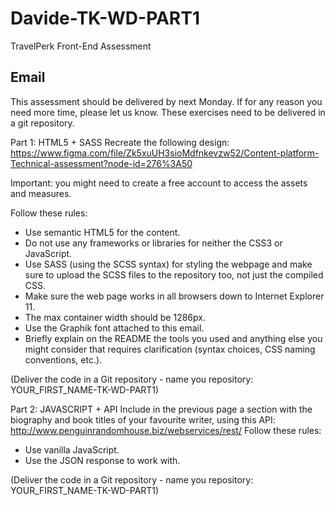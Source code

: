 # Davide-TK-WD-PART1
TravelPerk Front-End Assessment

## Email
This assessment should be delivered by next Monday. If for any reason you need more time, please let us know.
These exercises need to be delivered in a git repository.

Part 1: HTML5 + SASS
Recreate the following design:
https://www.figma.com/file/Zk5xuUH3sioMdfnkevzw52/Content-platform-Technical-assessment?node-id=276%3A50

Important: you might need to create a free account to access the assets and measures.

Follow these rules:
- Use semantic HTML5 for the content.
- Do not use any frameworks or libraries for neither the CSS3 or JavaScript.
- Use SASS (using the SCSS syntax) for styling the webpage and make sure to upload the SCSS files to the repository too, not just the compiled CSS.
- Make sure the web page works in all browsers down to Internet Explorer 11.
- The max container width should be 1286px.
- Use the Graphik font attached to this email.
- Briefly explain on the README the tools you used and anything else you might consider that requires clarification (syntax choices, CSS naming conventions, etc.).

(Deliver the code in a Git repository - name you repository: YOUR_FIRST_NAME-TK-WD-PART1)

Part 2: JAVASCRIPT + API
Include in the previous page a section with the biography and book titles of your favourite writer, using this API: http://www.penguinrandomhouse.biz/webservices/rest/
Follow these rules:
- Use vanilla JavaScript.
- Use the JSON response to work with.

(Deliver the code in a Git repository - name you repository: YOUR_FIRST_NAME-TK-WD-PART1)
